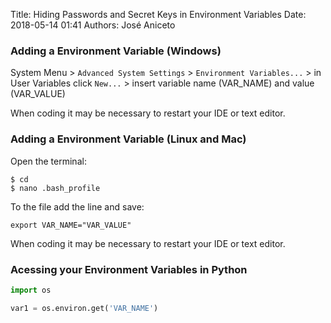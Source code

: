 Title: Hiding Passwords and Secret Keys in Environment Variables
Date: 2018-05-14 01:41 
Authors: José Aniceto


### Adding a Environment Variable (Windows)

System Menu > `Advanced System Settings` > `Environment Variables...` > in User Variables click `New...` > insert variable name (VAR_NAME) and value (VAR_VALUE)

When coding it may be necessary to restart your IDE or text editor.

### Adding a Environment Variable (Linux and Mac)

Open the terminal:

```
$ cd 
$ nano .bash_profile
```

To the file add the line and save:
```
export VAR_NAME="VAR_VALUE"
```

When coding it may be necessary to restart your IDE or text editor.

### Acessing your Environment Variables in Python

```python
import os

var1 = os.environ.get('VAR_NAME')
```
